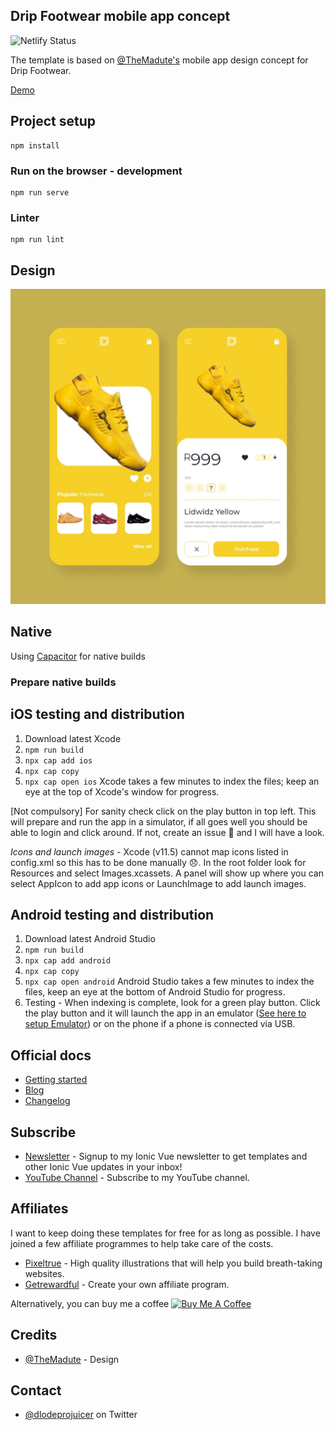 ## Drip Footwear mobile app concept

![Netlify Status](https://api.netlify.com/api/v1/badges/fc2b8d51-2242-440c-8f6c-f283e77154c4/deploy-status)

The template is based on [@TheMadute's](https://twitter.com/TheMadute/status/1357581896868364289) mobile app design concept for Drip Footwear.

[Demo](https://ionic-vue-mobile-template-07.netlify.app)

## Project setup
```
npm install
```

### Run on the browser - development
```
npm run serve
```

### Linter
```
npm run lint
```

## Design
![Screenshot|316x500, 75%](/design.jpg "Screenshot")

## Native

Using [Capacitor](https://capacitorjs.com/docs/getting-started) for native builds

### Prepare native builds

## iOS testing and distribution
1. Download latest Xcode
2. `npm run build`
3. `npx cap add ios`
3. `npx cap copy`
4. `npx cap open ios` Xcode takes a few minutes to index the files; keep an eye at the top of Xcode's window for progress.

[Not compulsory] For sanity check click on the play button in top left. This will prepare and run the app in a simulator, if all goes well you should be able to login and click around. If not, create an issue 🤷 and I will have a look.

*Icons and launch images* - Xcode (v11.5) cannot map icons listed in config.xml so this has to be done manually 😞. In the root folder look for Resources and select Images.xcassets. A panel will show up where you can select AppIcon to add app icons or LaunchImage to add launch images.

## Android testing and distribution
1. Download latest Android Studio
2. `npm run build`
3. `npx cap add android`
3. `npx cap copy`
4. `npx cap open android` Android Studio takes a few minutes to index the files, keep an eye at the bottom of Android Studio for progress.
5. Testing - When indexing is complete, look for a green play button. Click the play button and it will launch the app in an emulator ([See here to setup Emulator](https://developer.android.com/studio/run/managing-avds)) or on the phone if a phone is connected via USB.

## Official docs
- [Getting started](https://ionicframework.com/vue)
- [Blog](https://ionicframework.com/blog/announcing-ionic-vue/)
- [Changelog](https://github.com/ionic-team/ionic-framework/blob/master/CHANGELOG.md)

## Subscribe
- [Newsletter](https://mailchi.mp/b9133e120ccf/sqan8ggx22) - Signup to my Ionic Vue newsletter to get templates and other Ionic Vue updates in your inbox!
- [YouTube Channel](https://www.youtube.com/channel/UC5jZ6srZuLwt3O3ZtuM1Dsg) - Subscribe to my YouTube channel.

## Affiliates
I want to keep doing these templates for free for as long as possible. I have joined a few affiliate programmes to help take care of the costs. 
- [Pixeltrue](https://www.pixeltrue.com/?via=simo) - High quality illustrations that will help you build breath-taking websites.
- [Getrewardful](https://www.getrewardful.com/?via=simo) - Create your own affiliate program.

Alternatively, you can buy me a coffee <a href="https://www.buymeacoffee.com/simomafuxwana" target="_blank"><img src="https://cdn.buymeacoffee.com/buttons/v2/default-yellow.png" alt="Buy Me A Coffee" width="120px" height="30px" style="height: 30px !important;width: 120px !important;" ></a>

## Credits
- [@TheMadute](https://twitter.com/TheMadute/status/1357581896868364289) - Design

## Contact
- [@dlodeprojuicer](https://twitter.com/dlodeprojuicer) on Twitter
